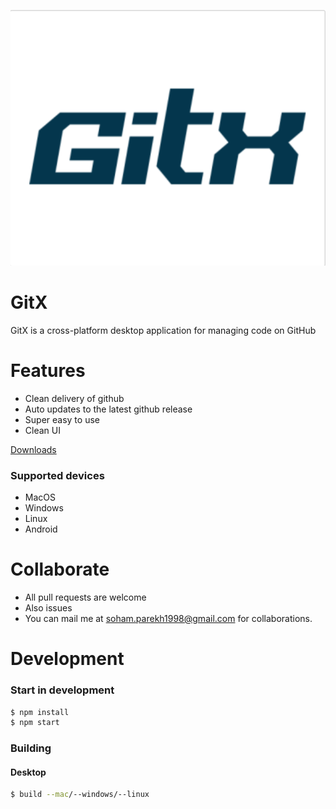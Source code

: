 ![](./build/logo.png)
# GitX

GitX is a cross-platform desktop application for managing code on GitHub

# Features
 - Clean delivery of github
 - Auto updates to the latest github release
 - Super easy to use
 - Clean UI

 [Downloads](https://github.com/AlQaholic007/GitX/releases)

### Supported devices
 - MacOS
 - Windows
 - Linux
 - Android

# Collaborate
 - All pull requests are welcome
 - Also issues
 - You can mail me at [soham.parekh1998@gmail.com](mailto:soham.parekh1998@gmail.com) for collaborations.

# Development

### Start in development
```bash
$ npm install
$ npm start
```

### Building
#### Desktop
```bash
$ build --mac/--windows/--linux
```

